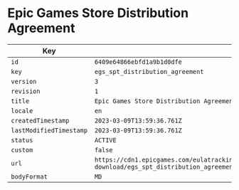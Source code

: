 # Epic Games Store Distribution Agreement

| Key | Value |
| --- | ----- |
| `id` | `6409e64866ebfd1a9b1d0dfe` |
| `key` | `egs_spt_distribution_agreement` |
| `version` | `3` |
| `revision` | `1` |
| `title` | `Epic Games Store Distribution Agreement` |
| `locale` | `en` |
| `createdTimestamp` | `2023-03-09T13:59:36.761Z` |
| `lastModifiedTimestamp` | `2023-03-09T13:59:36.761Z` |
| `status` | `ACTIVE` |
| `custom` | `false` |
| `url` | `https://cdn1.epicgames.com/eulatracking-download/egs_spt_distribution_agreement/en/v3/r1/ece1b1d3c836645c4a1335b1967868a8.pdf` |
| `bodyFormat` | `MD` |
